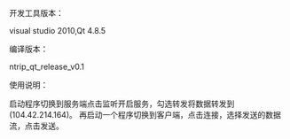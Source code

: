 开发工具版本：

visual studio 2010,Qt 4.8.5

编译版本：

ntrip_qt_release_v0.1
	
使用说明：
	
启动程序切换到服务端点击监听开启服务，勾选转发将数据转发到(104.42.214.164)。
再启动一个程序切换到客户端，点击连接，选择发送的数据流，点击发送。
